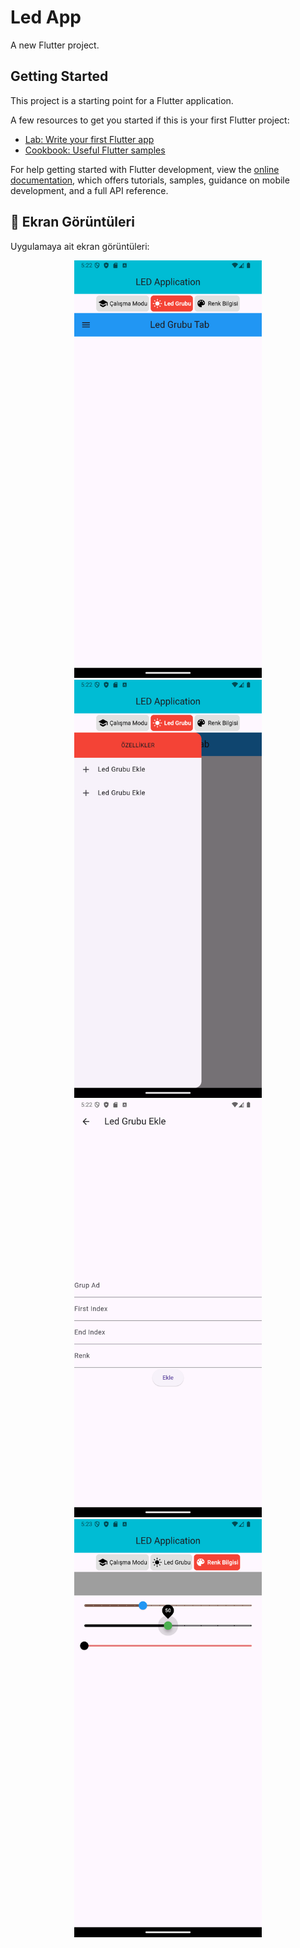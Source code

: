 # Led App

A new Flutter project.

## Getting Started

This project is a starting point for a Flutter application.

A few resources to get you started if this is your first Flutter project:

- [Lab: Write your first Flutter app](https://docs.flutter.dev/get-started/codelab)
- [Cookbook: Useful Flutter samples](https://docs.flutter.dev/cookbook)

For help getting started with Flutter development, view the
[online documentation](https://docs.flutter.dev/), which offers tutorials,
samples, guidance on mobile development, and a full API reference.



## 📸 Ekran Görüntüleri
Uygulamaya ait ekran görüntüleri:

<div align="center">
  <img src="https://github.com/Ahmetyilmazz/Flutter_App/blob/f25481601840e63f3bee59bd31ef9a60b0db637f/led_app/Screenshot_1723915379.png" width="300"/>
  <img src="https://github.com/Ahmetyilmazz/Flutter_App/blob/c8b6c86f4979c81cbb59b70d94e181fac1fe20be/led_app/Screenshot_1723915382.png" width="300"/>
  <img src="https://github.com/Ahmetyilmazz/Flutter_App/blob/0ca4d5a7f6d216c3c0e9b849b0942d1cf42cf957/led_app/Screenshot_1723915386.png" width="300"/>
  <img src="https://github.com/Ahmetyilmazz/Flutter_App/blob/1afd2d7f83772334283c8673bc99a2dc2878cfa2/led_app/Screenshot_1723915413.png" width="300"/>
</div>


